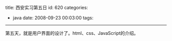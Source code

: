 title: 西安实习第五日
id: 620
categories:
  - java
date: 2008-09-23 00:03:00
tags:
---

第五天，就是用户界面的设计了。html、css、JavaScript的介绍。